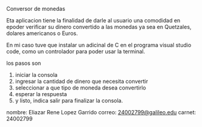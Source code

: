 Conversor de monedas

Eta aplicacion tiene la finalidad de darle al usuario una comodidad en epoder verificar su dinero convertido a las monedas ya sea en Quetzales, dolares americanos o Euros.

En mi caso tuve que instalar un adicinal de C en el programa visual studio code, como un controlador para poder usar la terminal.

los pasos son
1. iniciar la consola
2. ingresar la cantidad de dinero que necesita convertir
3. seleccionar a que tipo de moneda desea convertirlo
4. esperar la respuesta
5. y listo, indica salir para finalizar la consola.


nombre: Eliazar Rene Lopez Garrido
correo: 24002799@galileo.edu
carnet: 24002799
